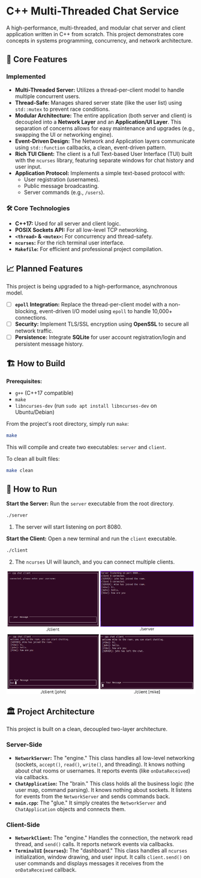 # **C++ Multi-Threaded Chat Service**

A high-performance, multi-threaded, and modular chat server and client application written in C++ from scratch. This project demonstrates core concepts in systems programming, concurrency, and network architecture.

## **🚀 Core Features**

### **Implemented**

* **Multi-Threaded Server:** Utilizes a thread-per-client model to handle multiple concurrent users.  
* **Thread-Safe:** Manages shared server state (like the user list) using `std::mutex` to prevent race conditions.  
* **Modular Architecture:** The entire application (both server and client) is decoupled into a **Network Layer** and an **Application/UI Layer**. This separation of concerns allows for easy maintenance and upgrades (e.g., swapping the UI or networking engine).  
* **Event-Driven Design:** The Network and Application layers communicate using `std::function` callbacks, a clean, event-driven pattern.  
* **Rich TUI Client:** The client is a full Text-based User Interface (TUI) built with the `ncurses` library, featuring separate windows for chat history and user input.  
* **Application Protocol:** Implements a simple text-based protocol with:  
  * User registration (usernames).  
  * Public message broadcasting.  
  * Server commands (e.g., `/users`).

### **🛠️ Core Technologies**

* **C++17:** Used for all server and client logic.  
* **POSIX Sockets API:** For all low-level TCP networking.  
* **`<thread>` & `<mutex>`:** For concurrency and thread-safety.  
* **`ncurses`:** For the rich terminal user interface.  
* **`Makefile`:** For efficient and professional project compilation.

## **📈 Planned Features**

This project is being upgraded to a high-performance, asynchronous model.

* [ ] **`epoll` Integration:** Replace the thread-per-client model with a non-blocking, event-driven I/O model using `epoll` to handle 10,000+ connections. 
* [ ] **Security:** Implement TLS/SSL encryption using **OpenSSL** to secure all network traffic. 
* [ ] **Persistence:** Integrate **SQLite** for user account registration/login and persistent message history.

## **🏗️ How to Build**

**Prerequisites:**

* `g++` (C++17 compatible) 
* `make` 
* `libncurses-dev` (run `sudo apt install libncurses-dev` on Ubuntu/Debian)

From the project's root directory, simply run `make`:
```bash
make
```

This will compile and create two executables: `server` and `client`.

To clean all built files:

```bash
make clean
```

## **🏃 How to Run**

**Start the Server:** Run the `server` executable from the root directory.
```bash
./server
```
1. The server will start listening on port 8080.

**Start the Client:** Open a new terminal and run the `client` executable.
```bash
./client
```

2. The `ncurses` UI will launch, and you can connect multiple clients.

![Alt Text](images/image.png)

## **🏛️ Project Architecture**

This project is built on a clean, decoupled two-layer architecture.

### **Server-Side**

* **`NetworkServer`:** The "engine." This class handles all low-level networking (sockets, `accept()`, `read()`, `write()`, and threading). It knows nothing about chat rooms or usernames. It reports events (like `onDataReceived`) via callbacks.  
* **`ChatApplication`:** The "brain." This class holds all the business logic (the user map, command parsing). It knows nothing about sockets. It listens for events from the `NetworkServer` and sends commands back.  
* **`main.cpp`:** The "glue." It simply creates the `NetworkServer` and `ChatApplication` objects and connects them.

### **Client-Side**

* **`NetworkClient`:** The "engine." Handles the connection, the network read thread, and `send()` calls. It reports network events via callbacks.  
* **`TerminalUI` (`ncurses`):** The "dashboard." This class handles all `ncurses` initialization, window drawing, and user input. It calls `client.send()` on user commands and displays messages it receives from the `onDataReceived` callback.

